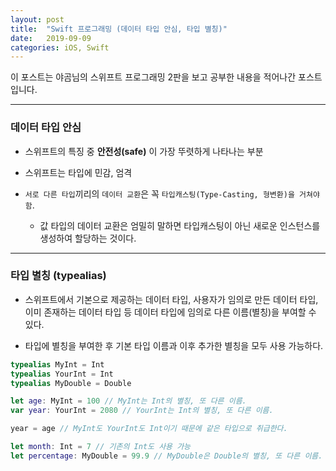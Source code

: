 ```yaml
---
layout: post
title:  "Swift 프로그래밍 (데이터 타입 안심, 타입 별칭)"
date:   2019-09-09
categories: iOS, Swift
---
```


이 포스트는 야곰님의 스위프트 프로그래밍 2판을 보고 공부한 내용을 적어나간 포스트입니다.

---

### 데이터 타입 안심

- 스위프트의 특징 중 **안전성(safe)** 이 가장 뚜렷하게 나타나는 부분

- 스위프트는 타입에 민감, 엄격

- `서로 다른 타입`끼리의 `데이터 교환`은 꼭 `타입캐스팅(Type-Casting, 형변환)을 거쳐야 함`.

    - 값 타입의 데이터 교환은 엄밀히 말하면 타입캐스팅이 아닌 새로운 인스턴스를 생성하여 할당하는 것이다.
    
---

### 타입 별칭 (typealias)

- 스위프트에서 기본으로 제공하는 데이터 타입, 사용자가 임의로 만든 데이터 타입, 이미 존재하는 데이터 타입 등 데이터 타입에 임의로 다른 이름(별칭)을 부여할 수 있다.

- 타입에 별칭을 부여한 후 기본 타입 이름과 이후 추가한 별칭을 모두 사용 가능하다.

```swift
typealias MyInt = Int
typealias YourInt = Int
typealias MyDouble = Double

let age: MyInt = 100 // MyInt는 Int의 별칭, 또 다른 이름.
var year: YourInt = 2080 // YourInt는 Int의 별칭, 또 다른 이름.

year = age // MyInt도 YourInt도 Int이기 때문에 같은 타입으로 취급한다.

let month: Int = 7 // 기존의 Int도 사용 가능
let percentage: MyDouble = 99.9 // MyDouble은 Double의 별칭, 또 다른 이름. // Int 외에 다른 자료형도 모두 별칭 사용 가능
```